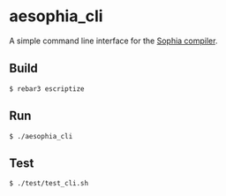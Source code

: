 aesophia_cli
=====

A simple command line interface for the [Sophia compiler](https://github.com/aeternity/aesophia).

Build
-----

    $ rebar3 escriptize

Run
---

    $ ./aesophia_cli

Test
---
    $ ./test/test_cli.sh
